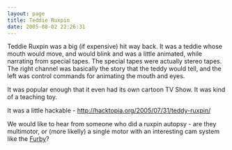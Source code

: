 ```yaml
---
layout: page
title: Teddie Ruxpin
date: 2005-08-02 22:26:31
---
```

<p>Teddie Ruxpin was a big (if expensive) hit way back. It was a teddie whose mouth would move, and would blink and was a little animated, while narrating from special tapes. The special tapes were actually stereo tapes. The right channel was basically the story that the teddy would tell, and the left was control commands for animating the mouth and eyes.
</p>
<p>It was popular enough that it even had its own cartoon TV Show. It was kind of a teaching toy.
</p>
<p>It was a little hackable - <a href="http://hacktopia.org/2005/07/31/teddy-ruxpin/" target="_blank">http://hacktopia.org/2005/07/31/teddy-ruxpin/</a>
</p>
<p>We would like to hear from someone who did a ruxpin autopsy - are they multimotor, or (more likelly) a single motor with an interesting cam system like the <a href="/wiki/furby.html" title="Furby">Furby</a>?
</p>
<p>
</p>
